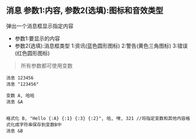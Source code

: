 ## 消息 参数1:内容, 参数2(选填):图标和音效类型
弹出一个消息框显示指定内容


- 参数1:要显示的内容
- 参数2(选填):消息框类型 1:资讯(蓝色圆形图标) 2:警告(黄色三角图标) 3:错误(红色圆形图标)


> 所有参数都可使用变数

```
消息 123456
消息 "123456"

变数 A, 哈哈
消息 &A


格式化 B, "Hello {:A} {:1} {:3} {:2}", 哈, 嘿, 321 //将指定变数和其他内容格式化成字符串保存到变数B中
消息 &B

```